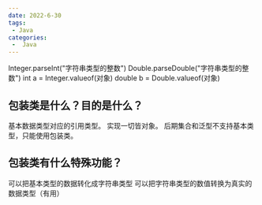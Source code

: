 ```yaml
---
date: 2022-6-30
tags:
 - Java
categories:
 -  Java
---
```




Integer.parseInt("字符串类型的整数")
Double.parseDouble("字符串类型的整数")
int a = Integer.valueof(对象)
double b = Double.valueof(对象)

## 包装类是什么？目的是什么？
基本数据类型对应的引用类型。
实现一切皆对象。
后期集合和泛型不支持基本类型，只能使用包装类。
## 包装类有什么特殊功能？
可以把基本类型的数据转化成字符串类型
可以把字符串类型的数值转换为真实的数据类型（有用）
